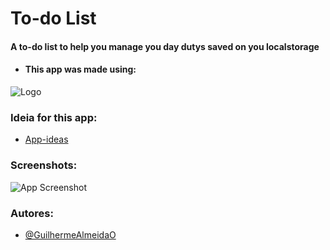 
# To-do List

####    A to-do list to help you manage you day dutys saved on you localstorage

- #### This app was made using:
![Logo](https://skillicons.dev/icons?i=react,typescript,sass)


### Ideia for this app:

 - [App-ideas](https://github.com/florinpop17/app-ideas/tree/master)

### Screenshots:

![App Screenshot](https://via.placeholder.com/468x300?text=App+Screenshot+Here)


### Autores:

- [@GuilhermeAlmeidaO](https://www.github.com/guilhermealmeidao)

